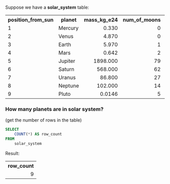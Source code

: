 Suppose we have a **solar_system** table:
<table>
  <tr>
    <th>position_from_sun</th>
    <th>planet</th>
    <th>mass_kg_e24</th>
    <th>num_of_moons</th>
    <th>diameter_km</th>
    <th>has_ring_system</th>
  </tr>
  <tr>
    <td>1</td>
    <td>Mercury</td>
    <td align='right'>0.330</td>
    <td align='right'>0</td>
    <td align='right'>4879</td>
    <td>NO</td>
  </tr>
  <tr>
    <td>2</td>
    <td>Venus</td>
    <td align='right'>4.870</td>
    <td align='right'>0</td>
    <td align='right'>12104</td>
    <td>NO</td>
  </tr>
  <tr>
    <td>3</td>
    <td>Earth</td>
    <td align='right'>5.970</td>
    <td align='right'>1</td>
    <td align='right'>12756</td>
    <td>NO</td>
  </tr>
  <tr>
    <td>4</td>
    <td>Mars</td>
    <td align='right'>0.642</td>
    <td align='right'>2</td>
    <td align='right'>6792</td>
    <td>NO</td>
  </tr>
  <tr>
    <td>5</td>
    <td>Jupiter</td>
    <td align='right'>1898.000</td>
    <td align='right'>79</td>
    <td align='right'>142984</td>
    <td>YES</td>
  </tr>
  <tr>
    <td>6</td>
    <td>Saturn</td>
    <td align='right'>568.000</td>
    <td align='right'>62</td>
    <td align='right'>120536</td>
    <td>YES</td>
  </tr>
  <tr>
    <td>7</td>
    <td>Uranus</td>
    <td align='right'>86.800</td>
    <td align='right'>27</td>
    <td align='right'>51118</td>
    <td>YES</td>
  </tr>
  <tr>
    <td>8</td>
    <td>Neptune</td>
    <td align='right'>102.000</td>
    <td align='right'>14</td>
    <td align='right'>49528</td>
    <td>YES</td>
  </tr>
  <tr>
    <td>9</td>
    <td>Pluto</td>
    <td align='right'>0.0146</td>
    <td align='right'>5</td>
    <td align='right'>2370</td>
    <td>NO</td>
  </tr>
</table>

### How many planets are in solar system?
(get the number of rows in the table)
```sql
SELECT
    COUNT(*) AS row_count
FROM
    solar_system
```
Result:
<table>
   <tr>
      <th>row_count</th>
   </tr>
   <tr>
      <td align='right'>9</td>
   </tr>
</table>
